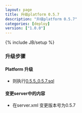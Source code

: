 ```yaml
---
layout: page
title: 升级platform 0.5.7
description: "升级platform 0.5.7"
categories: [deploy]
version: ["1.0.0"]
---
```

{% include JB/setup %}

### 升级步骤

#### Platform 升级

  - 则执行[0.5.5_0.5.7.sql](/model/ddl/platform/migrate/0.5.5_0.5.7.sql)

#### 变更server中的内容

  - 在server.xml 变更版本号为0.5.7

 

